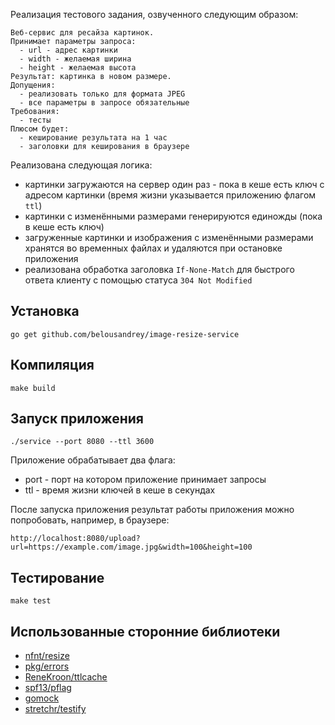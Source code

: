 Реализация тестового задания, озвученного следующим образом:

~~~
Веб-сервис для ресайза картинок.
Принимает параметры запроса:
  - url - адрес картинки
  - width - желаемая ширина
  - height - желаемая высота
Результат: картинка в новом размере.
Допущения:
  - реализовать только для формата JPEG
  - все параметры в запросе обязательные
Требования:
  - тесты
Плюсом будет:
  - кеширование результата на 1 час
  - заголовки для кеширования в браузере
~~~

Реализована следующая логика:
- картинки загружаются на сервер один раз - пока в кеше есть ключ с адресом картинки (время жизни указывается приложению флагом `ttl`)
- картинки с изменёнными размерами генерируются единожды (пока в кеше есть ключ)
- загруженные картинки и изображения с изменёнными размерами хранятся во временных файлах и удаляются при остановке приложения
- реализована обработка заголовка `If-None-Match` для быстрого ответа клиенту с помощью статуса `304 Not Modified`

## Установка

    go get github.com/belousandrey/image-resize-service

## Компиляция

    make build

## Запуск приложения

    ./service --port 8080 --ttl 3600

Приложение обрабатывает два флага:
* port - порт на котором приложение принимает запросы
* ttl - время жизни ключей в кеше в секундах

После запуска приложения результат работы приложения можно попробовать, например, в браузере:

    http://localhost:8080/upload?url=https://example.com/image.jpg&width=100&height=100

## Тестирование

    make test

## Использованные сторонние библиотеки
* [nfnt/resize](https://github.com/nfnt/resize)
* [pkg/errors](https://github.com/pkg/errors)
* [ReneKroon/ttlcache](https://github.com/ReneKroon/ttlcache)
* [spf13/pflag](https://github.com/spf13/pflag)
* [gomock](https://github.com/golang/mock/)
* [stretchr/testify](https://github.com/stretchr/testify/)
